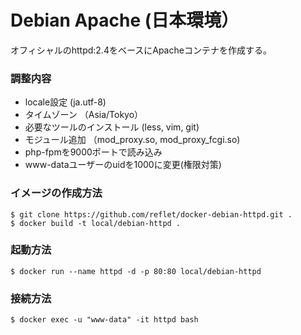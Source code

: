 # Debian Apache (日本環境） #

オフィシャルのhttpd:2.4をベースにApacheコンテナを作成する。

### 調整内容 ###

* locale設定 (ja.utf-8)
* タイムゾーン （Asia/Tokyo）
* 必要なツールのインストール (less, vim, git)
* モジュール追加 （mod_proxy.so, mod_proxy_fcgi.so)
* php-fpmを9000ポートで読み込み
* www-dataユーザーのuidを1000に変更(権限対策)

### イメージの作成方法 ###

```
$ git clone https://github.com/reflet/docker-debian-httpd.git .
$ docker build -t local/debian-httpd .
```

### 起動方法 ###

```
$ docker run --name httpd -d -p 80:80 local/debian-httpd
```

### 接続方法 ###

```
$ docker exec -u "www-data" -it httpd bash
```